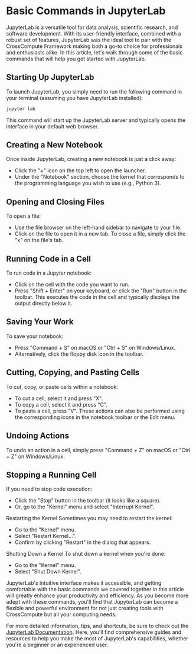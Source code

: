 # Basic Commands in JupyterLab
JupyterLab is a versatile tool for data analysis, scientific research, and software development. With its user-friendly interface, combined with a robust set of features, JupyterLab was the ideal tool to pair with the CrossCompute Framework making both a go-to choice for professionals and enthusiasts alike. In this article, let's walk through some of the basic commands that will help you get started with JupyterLab.

## Starting Up JupyterLab
To launch JupyterLab, you simply need to run the following command in your terminal (assuming you have JupyterLab installed):
```bash
jupyter lab 
```
This command will start up the JupyterLab server and typically opens the interface in your default web browser.

## Creating a New Notebook
Once inside JupyterLab, creating a new notebook is just a click away:
- Click the "+" icon on the top left to open the launcher.
- Under the "Notebook" section, choose the kernel that corresponds to the programming language you wish to use (e.g., Python 3).

## Opening and Closing Files
To open a file:
- Use the file browser on the left-hand sidebar to navigate to your file.
- Click on the file to open it in a new tab.
To close a file, simply click the "x" on the file's tab.

## Running Code in a Cell
To run code in a Jupyter notebook:
- Click on the cell with the code you want to run.
- Press "Shift + Enter" on your keyboard, or click the "Run" button in the toolbar.
This executes the code in the cell and typically displays the output directly below it.

## Saving Your Work
To save your notebook:
- Press "Command + S" on macOS or "Ctrl + S" on Windows/Linux.
- Alternatively, click the floppy disk icon in the toolbar.

## Cutting, Copying, and Pasting Cells
To cut, copy, or paste cells within a notebook:
- To cut a cell, select it and press "X".
- To copy a cell, select it and press "C".
- To paste a cell, press "V".
These actions can also be performed using the corresponding icons in the notebook toolbar or the Edit menu.

## Undoing Actions
To undo an action in a cell, simply press "Command + Z" on macOS or "Ctrl + Z" on Windows/Linux.

## Stopping a Running Cell
If you need to stop code execution:
- Click the "Stop" button in the toolbar (it looks like a square).
- Or, go to the "Kernel" menu and select "Interrupt Kernel".

Restarting the Kernel
Sometimes you may need to restart the kernel:
- Go to the "Kernel" menu.
- Select "Restart Kernel...".
- Confirm by clicking "Restart" in the dialog that appears.

Shutting Down a Kernel
To shut down a kernel when you're done:
- Go to the "Kernel" menu.
- Select "Shut Down Kernel".

JupyterLab's intuitive interface makes it accessible, and getting comfortable with the basic commands we covered together in this article will greatly enhance your productivity and efficiency. As you become more adept with these commands, you'll find that JupyterLab can become a flexible and powerful environment for not just creating tools with CrossCompute but all your computing needs.

For more detailed information, tips, and shortcuts, be sure to check out the [JupyterLab Documentation](https://jupyterlab.readthedocs.io/en/stable/). Here, you'll find comprehensive guides and resources to help you make the most of JupyterLab's capabilities, whether you're a beginner or an experienced user.